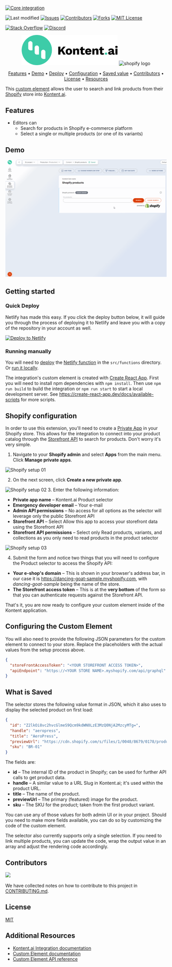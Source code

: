 [![Core integration][core-shield]](https://kontent.ai/integrations/shopify)

![Last modified][last-commit]
[![Issues][issues-shield]][issues-url]
[![Contributors][contributors-shield]][contributors-url]
[![Forks][forks-shield]][forks-url]
[![MIT License][license-shield]][license-url]

[![Stack Overflow][stack-shield]](https://stackoverflow.com/tags/kontent-ai)
[![Discord][discord-shield]](https://discord.gg/SKCxwPtevJ)

<p align="center">
<picture>
  <source media="(prefers-color-scheme: dark)" srcset="docs/kai-logo-hor-neg-rgb.svg">
  <img alt="Kontent.ai logo for dark/light scheme." src="docs/kai-logo-hor-pos-rgb.svg" width="300">
</picture>
<image src="docs/shopify-logo.png" alt="shopify logo" width="200">
</p>

<p align="center">
  <a href="#features">Features</a> •
  <a href="#demo">Demo</a> •
  <a href="#quick-deploy">Deploy</a> •
  <a href="#configuring-the-custom-element">Configuration</a> •
  <a href="#what-is-saved">Saved value</a> •
  <a href="#contributors">Contributors</a> •
  <a href="#license">License</a> •
  <a href="#additional-resources">Resources</a>
</p>

This [custom element](https://kontent.ai/learn/tutorials/develop-apps/integrate/content-editing-extensions) allows the user to search and link products from their [Shopify](https://shopify.com/) store into [Kontent.ai](https://kontent.ai).

## Features

- Editors can
  - Search for products in Shopify e-commerce platform
  - Select a single or multiple products (or one of its variants)
  

## Demo

![Demo Animation][product-demo]

## Getting started

### Quick Deploy

Netlify has made this easy. If you click the deploy button below, it will guide you through the process of deploying it to Netlify and leave you with a copy of the repository in your account as well.

[![Deploy to Netlify](https://www.netlify.com/img/deploy/button.svg)](https://app.netlify.com/start/deploy?repository=https://github.com/kontent-ai/custom-element-shopify)

### Running manually

You will need to [deploy](https://docs.netlify.com/functions/deploy/?fn-language=ts) the [Netlify function](https://docs.netlify.com/functions/overview/) in the `src/functions` directory.
Or [run it locally](https://docs.netlify.com/functions/build/#test-locally).

The integration's custom element is created with [Create React App](https://create-react-app.dev/). First you will need to install npm dependencies with `npm install`. Then use `npm run build` to build the integration or `npm run start` to start a local development server. See https://create-react-app.dev/docs/available-scripts for more scripts.

## Shopify configuration
In order to use this extension, you'll need to create a [Private App](https://help.shopify.com/en/manual/apps/private-apps) in your Shopify store. This allows for the integration to connect into your product catalog through the [Storefront API](https://shopify.dev/docs/storefront-api) to search for products. Don't worry it's very simple. 

1. Navigate to your **Shopify admin** and select **Apps** from the main menu. Click **Manage private apps**.

![Shopify setup 01](docs/shopify-setup01.jpg)

2. On the next screen, click **Create a new private app**.

![Shopify setup 02](docs/shopify-setup02.jpg)
3. Enter the following information:
- **Private app name** – Kontent.ai Product selector
- **Emergency developer email** – Your e-mail
- **Admin API permissions** – No access for all options as the selector will leverage only the public Storefront API
- **Storefront API** – Select Allow this app to access your storefront data using the Storefront API
- **Storefront API permissions** – Select only Read products, variants, and collections as you only need to read products in the product selector

![Shopify setup 03](docs/shopify-setup03.jpg)

4. Submit the form and notice two things that you will need to configure the Product selector to access the Shopify API:

- **Your e-shop's domain** – This is shown in your browser's address bar, in our case it is https://dancing-goat-sample.myshopify.com, with _dancing-goat-sample_ being the name of the store.
- **The Storefront access token** – This is at the **very bottom** of the form so that you can authenticate requests against the Storefront API.

That's it, you are now ready to configure your custom element inside of the Kontent application.

## Configuring the Custom Element
You will also need to provide the following JSON parameters for the custom element to connect to your store. Replace the placeholders with the actual values from the setup process above.

```json
{
  "storeFrontAccessToken": "<YOUR STOREFRONT ACCESS TOKEN>",
  "apiEndpoint": "https://<YOUR STORE NAME>.myshopify.com/api/graphql"
}
```

## What is Saved
The selector stores the following value format in JSON, which it also uses to display the selected product on first load:

```json
{
  "id": "Z2lkOi8vc2hvcGlmeS9Qcm9kdWN0LzE3MzQ0NjA2MzcyMTg=",
  "handle": "aeropress",
  "title": "AeroPress",
  "previewUrl": "https://cdn.shopify.com/s/files/1/0048/8679/0178/products/aeropress.jpg?v=1551277741",
  "sku": "BR-01"
}
```
The fields are:

- **id** – The internal ID of the product in Shopify; can be used for further API calls to get product data.
- **handle** – A similar value to a URL Slug in Kontent.ai; it's used within the product URL.
- **title** – The name of the product.
- **previewUrl** – The primary (featured) image for the product.
- **sku** – The SKU for the product; taken from the first product variant.

You can use any of those values for both admin UI or in your project. Should you need to make more fields available, you can do so by customizing the code of the custom element.

The selector also currently supports only a single selection. If you need to link multiple products, you can update the code, wrap the output value in an array and adjust the rendering code accordingly.


## Contributors

<a href="https://github.com/kontent-ai/custom-element-shopify/graphs/contributors">
  <img src="https://contrib.rocks/image?repo=kontent-ai/custom-element-shopify" />
</a>

We have collected notes on how to contribute to this project in [CONTRIBUTING.md](CONTRIBUTING.md).

## License

[MIT](https://tldrlegal.com/license/mit-license)

## Additional Resources

- [Kontent.ai Integration documentation](https://kontent.ai/learn/tutorials/develop-apps/integrate/integrations-overview)
- [Custom Element documentation](https://kontent.ai/learn/tutorials/develop-apps/integrate/content-editing-extensions)
- [Custom Element API reference](https://kontent.ai/learn/reference/custom-elements-js-api)


[last-commit]: https://img.shields.io/github/last-commit/kontent-ai/custom-element-shopify?style=for-the-badge
[contributors-shield]: https://img.shields.io/github/contributors/kontent-ai/custom-element-shopify.svg?style=for-the-badge
[contributors-url]: https://github.com/kontent-ai/custom-element-shopify/graphs/contributors
[forks-shield]: https://img.shields.io/github/forks/kontent-ai/custom-element-shopify.svg?style=for-the-badge
[forks-url]: https://github.com/kontent-ai/custom-element-shopify/network/members
[stars-shield]: https://img.shields.io/github/stars/kontent-ai/custom-element-shopify.svg?style=for-the-badge
[stars-url]: https://github.com/kontent-ai/custom-element-shopify/stargazers
[issues-shield]: https://img.shields.io/github/issues/kontent-ai/custom-element-shopify.svg?style=for-the-badge
[issues-url]: https://github.com/kontent-ai/custom-element-shopify/issues
[license-shield]: https://img.shields.io/github/license/kontent-ai/custom-element-shopify.svg?style=for-the-badge
[license-url]: https://github.com/kontent-ai/custom-element-shopify/blob/master/LICENSE
[core-shield]: https://img.shields.io/static/v1?label=&message=core%20integration&style=for-the-badge&color=FF5733
[stack-shield]: https://img.shields.io/badge/Stack%20Overflow-ASK%20NOW-FE7A16.svg?logo=stackoverflow&logoColor=white&style=for-the-badge
[discussion-shield]: https://img.shields.io/badge/GitHub-Discussions-FE7A16.svg?logo=github&style=for-the-badge
[discord-shield]: https://img.shields.io/discord/821885171984891914?label=Discord&logo=Discord&logoColor=white&style=for-the-badge
[product-demo]: docs/demo.gif?raw=true
